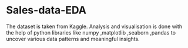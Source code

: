 # Sales-data-EDA
The dataset is taken from Kaggle. Analysis and visualisation is done with the help of python libraries like numpy ,matplotlib ,seaborn ,pandas to uncover various data patterns and meaningful insights.
